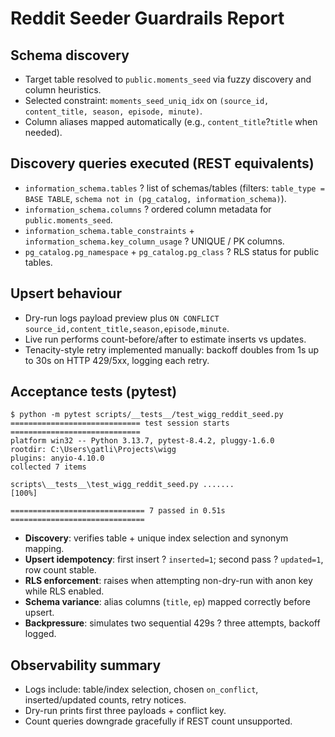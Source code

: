 # Reddit Seeder Guardrails Report

## Schema discovery
- Target table resolved to `public.moments_seed` via fuzzy discovery and column heuristics.
- Selected constraint: `moments_seed_uniq_idx` on `(source_id, content_title, season, episode, minute)`.
- Column aliases mapped automatically (e.g., `content_title`?`title` when needed).

## Discovery queries executed (REST equivalents)
- `information_schema.tables` ? list of schemas/tables (filters: `table_type = BASE TABLE`, `schema not in (pg_catalog, information_schema)`).
- `information_schema.columns` ? ordered column metadata for `public.moments_seed`.
- `information_schema.table_constraints` + `information_schema.key_column_usage` ? UNIQUE / PK columns.
- `pg_catalog.pg_namespace` + `pg_catalog.pg_class` ? RLS status for public tables.

## Upsert behaviour
- Dry-run logs payload preview plus `ON CONFLICT source_id,content_title,season,episode,minute`.
- Live run performs count-before/after to estimate inserts vs updates.
- Tenacity-style retry implemented manually: backoff doubles from 1s up to 30s on HTTP 429/5xx, logging each retry.

## Acceptance tests (pytest)
```
$ python -m pytest scripts/__tests__/test_wigg_reddit_seed.py
============================= test session starts =============================
platform win32 -- Python 3.13.7, pytest-8.4.2, pluggy-1.6.0
rootdir: C:\Users\gatli\Projects\wigg
plugins: anyio-4.10.0
collected 7 items

scripts\__tests__\test_wigg_reddit_seed.py .......                       [100%]

============================== 7 passed in 0.51s ==============================
```
- **Discovery**: verifies table + unique index selection and synonym mapping.
- **Upsert idempotency**: first insert ? `inserted=1`; second pass ? `updated=1`, row count stable.
- **RLS enforcement**: raises when attempting non-dry-run with anon key while RLS enabled.
- **Schema variance**: alias columns (`title`, `ep`) mapped correctly before upsert.
- **Backpressure**: simulates two sequential 429s ? three attempts, backoff logged.

## Observability summary
- Logs include: table/index selection, chosen `on_conflict`, inserted/updated counts, retry notices.
- Dry-run prints first three payloads + conflict key.
- Count queries downgrade gracefully if REST count unsupported.

